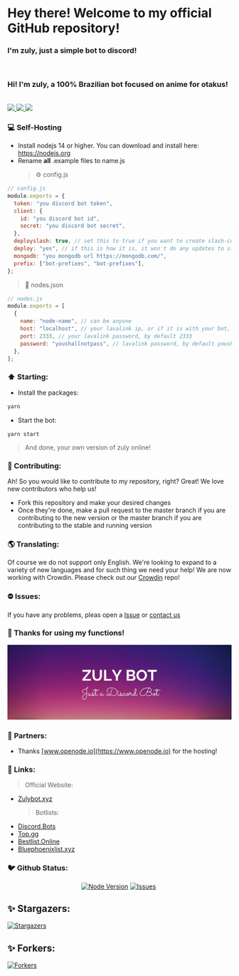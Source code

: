 # Hey there! Welcome to my official GitHub repository!

<p align="center">
<h3>I'm zuly, just a simple bot to discord!</h3><br>
<h3>Hi! I'm zuly, a 100% Brazilian bot focused on anime for otakus!</h3><br>

  <a href="https://jetbrains.com/?from=ZulyBot">
    <img src="https://img.shields.io/badge/Powered_by_WebStorm-gray.svg?logo=webstorm&style=for-the-badge" />
  </a>
  <a href="https://crowdin.com/project/zuly">
    <img src="https://img.shields.io/badge/Powered_by_Crowdin-gray.svg?logo=crowdin&style=for-the-badge" />
    <img src="https://badges.crowdin.net/zuly/localized.svg">
  </a>
</p>

### 💻 Self-Hosting

- Install nodejs 14 or higher. You can download and install here: https://nodejs.org
- Rename **all** .example files to name.js
  > ⚙️ config.js

```js
// config.js
module.exports = {
  token: "you discord bot token",
  client: {
    id: "you discord bot id",
    secret: "you discord bot secret",
  },
  deployslash: true, // set this to true if you want to create slash-commands and false if you just want to update.
  deploy: "yes", // if this is how it is, it won't do any updates to slash-commands
  mongodb: "you mongodb url https://mongodb.com/",
  prefix: ["bot-prefixes", "bot-prefixes"],
};
```

> 🎵 nodes.json

```js
// nodes.js
module.exports = [
  {
    name: "node-name", // can be anyone
    host: "localhost", // your lavalink ip, or if it is with your bot, localhost
    port: 2333, // your lavalink password, by default 2333
    password: "youshallnotpass", // lavalink password, by default youshallnotpass
  },
];
```

### ⬆️ Starting:

- Install the packages:

```bash
yarn
```

- Start the bot:

```
yarn start
```

> And done, your own version of zuly online!

### 🥳 Contributing:

Ah! So you would like to contribute to my repository, right? Great! We love new contributors who help us!

- Fork this repository and make your desired changes
- Once they're done, make a pull request to the master branch if you are contributing to the new version or the master branch if you are contributing to the stable and running version

### 🌎 Translating:

Of course we do not support only English. We're looking to expand to a variety of new languages and for such thing we need your help! We are now working with Crowdin. Please check out our [Crowdin](https://crowdin.com/project/zuly) repo!

### ⛔ Issues:

If you have any problems, pleas open a [Issue](https://github.com/zulybot/zuly/issues) or [contact us](https://zulybot.xyz/discord)

### 👋 Thanks for using my functions!

![ZulyBot](/assets/readme/banner.jpeg)

### 🤝 Partners:

- Thanks [www.openode.io](https://www.openode.io) for the hosting!

### 🔗 Links:

> Official Website:

- [Zulybot.xyz](https://zulybot.xyz/)
  > Botlists:
- [Discord.Bots](https://discord.bots.gg/bots/880173509077266483)
- [Top.gg](https://top.gg/bot/880173509077266483)
- [Bestlist.Online](https://bestlist.online/bots/880173509077266483)
- [Bluephoenixlist.xyz](https://bluephoenixlist.xyz/bot/880173509077266483)

### 🐦 Github Status:

<p align="center">
<a href="https://nodejs.org/en/download/"><img src="https://img.shields.io/badge/Node.JS-43853D.svg?style=for-the-badge&amp;logo=node.js&amp;logoColor=white" alt="Node Version"></a> <a href="https://github.com/zulybot/zuly/issues"><img src="https://img.shields.io/github/issues/zulybot/zuly?style=for-the-badge&amp;color=green" alt="Issues"></a> <a href="https://github.com/zulybot/zuly/pulls"><img src="https://img.shields.io/github/issues-pr/zulybot/zuly?style=for-the-badge&amp;color=green" alt=""></a>
<h2 id="-stargazers-">✨ Stargazers:</h2>
<p><a href="https://github.com/zulybot/zuly/stargazers"><img src="https://reporoster.com/stars/zulybot/zuly" alt="Stargazers"></a></p>
<h2 id="-forkers-">✨ Forkers:</h2>
<p><a href="https://github.com/zulybot/zuly/network/members"><img src="https://reporoster.com/forks/zulybot/zuly" alt="Forkers"></a></p>
</p>
